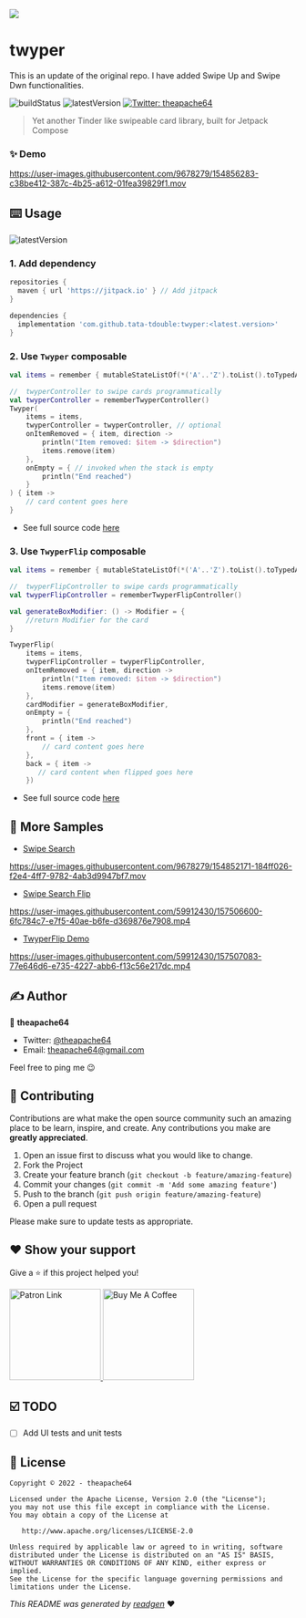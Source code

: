 ![](cover.jpeg)

# twyper

This is an update of the original repo. I have added Swipe Up and Swipe Dwn functionalities.

![buildStatus](https://img.shields.io/github/workflow/status/theapache64/twyper/Java%20CI%20with%20Gradle?style=plastic)
![latestVersion](https://img.shields.io/github/v/release/theapache64/twyper)
<a href="https://twitter.com/theapache64" target="_blank">
<img alt="Twitter: theapache64" src="https://img.shields.io/twitter/follow/theapache64.svg?style=social" />
</a>

> Yet another Tinder like swipeable card library, built for Jetpack Compose

### ✨ Demo

https://user-images.githubusercontent.com/9678279/154856283-c38be412-387c-4b25-a612-01fea39829f1.mov

## ⌨️ Usage

![latestVersion](https://img.shields.io/github/v/release/theapache64/twyper)

### 1. Add dependency
```groovy
repositories {
  maven { url 'https://jitpack.io' } // Add jitpack
}

dependencies {
  implementation 'com.github.tata-tdouble:twyper:<latest.version>'
}
```

### 2. Use `Twyper` composable

```kotlin
val items = remember { mutableStateListOf(*('A'..'Z').toList().toTypedArray()) }

//  twyperController to swipe cards programmatically
val twyperController = rememberTwyperController() 
Twyper(
    items = items,
    twyperController = twyperController, // optional
    onItemRemoved = { item, direction ->
        println("Item removed: $item -> $direction")
        items.remove(item)
    },
    onEmpty = { // invoked when the stack is empty
        println("End reached")
    }
) { item ->
    // card content goes here
}

```
- See full source code [here](https://github.com/theapache64/twyper/blob/b4c21e76928ed888c9c1230ca9e3ac4711d8cf5a/sample/src/main/java/com/github/theapache64/twyper/TwyperPreview.kt#L20)

### 3. Use `TwyperFlip` composable
```kotlin
val items = remember { mutableStateListOf(*('A'..'Z').toList().toTypedArray()) }

//  twyperFlipController to swipe cards programmatically
val twyperFlipController = rememberTwyperFlipController()

val generateBoxModifier: () -> Modifier = {
    //return Modifier for the card
}

TwyperFlip(
    items = items,
    twyperFlipController = twyperFlipController,
    onItemRemoved = { item, direction ->
        println("Item removed: $item -> $direction")
        items.remove(item)
    },
    cardModifier = generateBoxModifier,
    onEmpty = {  
        println("End reached")
    },
    front = { item ->
        // card content goes here
    },
    back = { item ->
       // card content when flipped goes here
    })
```
- See full source code [here](https://github.com/yash-k9/twyper/blob/master/sample/src/main/java/com/github/theapache64/twyper/TwyperFlipPreview.kt)

## 🧪 More Samples

- [Swipe Search](https://github.com/theapache64/swipe-search)

https://user-images.githubusercontent.com/9678279/154852171-184ff026-f2e4-4ff7-9782-4ab3d9947bf7.mov

- [Swipe Search Flip](https://github.com/theapache64/swipe-search)

https://user-images.githubusercontent.com/59912430/157506600-6fc784c7-e7f5-40ae-b6fe-d369876e7908.mp4

- [TwyperFlip Demo](https://github.com/yash-k9/twyper/blob/master/sample/src/main/java/com/github/theapache64/twyper/TwyperFlipPreview.kt)

https://user-images.githubusercontent.com/59912430/157507083-77e646d6-e735-4227-abb6-f13c56e217dc.mp4


## ✍️ Author

👤 **theapache64**

* Twitter: <a href="https://twitter.com/theapache64" target="_blank">@theapache64</a>
* Email: theapache64@gmail.com

Feel free to ping me 😉

## 🤝 Contributing

Contributions are what make the open source community such an amazing place to be learn, inspire, and create. Any
contributions you make are **greatly appreciated**.

1. Open an issue first to discuss what you would like to change.
1. Fork the Project
1. Create your feature branch (`git checkout -b feature/amazing-feature`)
1. Commit your changes (`git commit -m 'Add some amazing feature'`)
1. Push to the branch (`git push origin feature/amazing-feature`)
1. Open a pull request

Please make sure to update tests as appropriate.

## ❤ Show your support

Give a ⭐️ if this project helped you!

<a href="https://www.patreon.com/theapache64">
  <img alt="Patron Link" src="https://c5.patreon.com/external/logo/become_a_patron_button@2x.png" width="160"/>
</a>

<a href="https://www.buymeacoffee.com/theapache64" target="_blank">
    <img src="https://cdn.buymeacoffee.com/buttons/v2/default-yellow.png" alt="Buy Me A Coffee" width="160">
</a>

## ☑️ TODO

- [ ] Add UI tests and unit tests

## 📝 License

```
Copyright © 2022 - theapache64

Licensed under the Apache License, Version 2.0 (the "License");
you may not use this file except in compliance with the License.
You may obtain a copy of the License at

   http://www.apache.org/licenses/LICENSE-2.0

Unless required by applicable law or agreed to in writing, software
distributed under the License is distributed on an "AS IS" BASIS,
WITHOUT WARRANTIES OR CONDITIONS OF ANY KIND, either express or implied.
See the License for the specific language governing permissions and
limitations under the License.
```

_This README was generated by [readgen](https://github.com/theapache64/readgen)_ ❤
